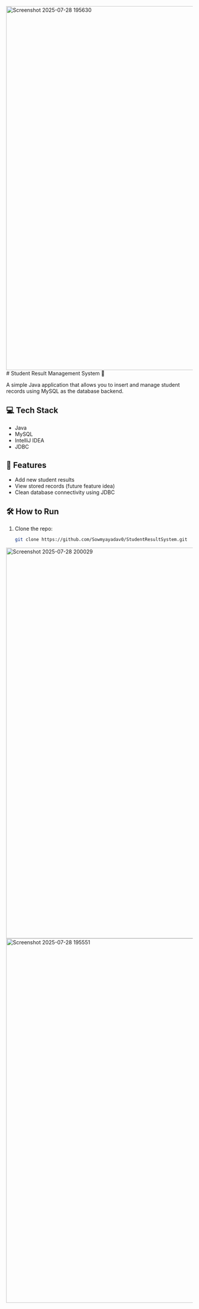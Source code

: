 <img width="1850" height="982" alt="Screenshot 2025-07-28 195630" src="https://github.com/user-attachments/assets/46726441-b753-4cdb-be04-99fa7a21c1f6" />
# Student Result Management System 📝

A simple Java application that allows you to insert and manage student records using MySQL as the database backend.

## 💻 Tech Stack
- Java
- MySQL
- IntelliJ IDEA
- JDBC

## 🚀 Features
- Add new student results
- View stored records (future feature idea)
- Clean database connectivity using JDBC

## 🛠️ How to Run
1. Clone the repo:
   ```bash
   git clone https://github.com/Sowmyayadav0/StudentResultSystem.git
<img width="1911" height="1054" alt="Screenshot 2025-07-28 200029" src="https://github.com/user-attachments/assets/8f8ef112-51d1-4399-a8ed-87f720d7813b" />
<img width="1905" height="983" alt="Screenshot 2025-07-28 195551" src="https://github.com/user-attachments/assets/14e99d41-e0b9-48f2-b73f-030b3233d86d" />
